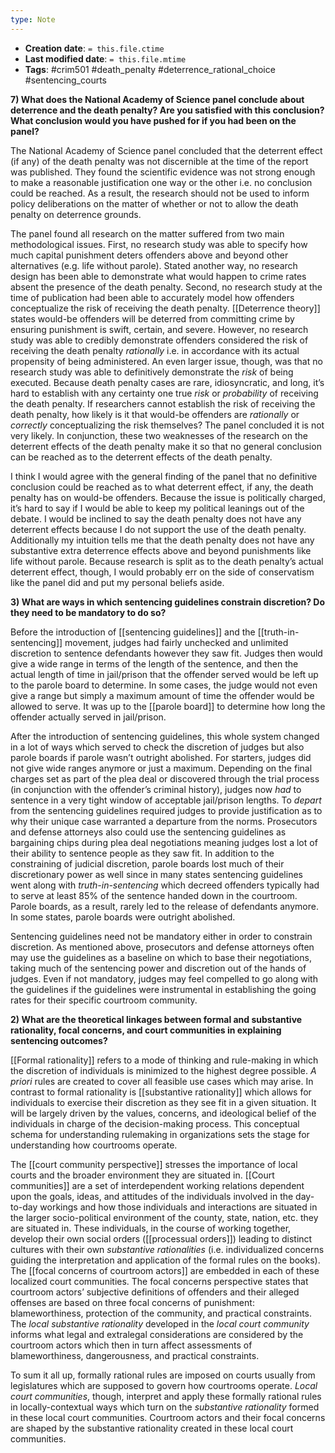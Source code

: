 ```yaml
---
type: Note
---
```


* **Creation date**: `= this.file.ctime`
* **Last modified date**: `= this.file.mtime`
* **Tags**: #crim501 #death_penalty #deterrence_rational_choice #sentencing_courts 

**7) What does the National Academy of Science panel conclude about deterrence and the death penalty? Are you satisfied with this conclusion? What conclusion would you have pushed for if you had been on the panel?**

The National Academy of Science panel concluded that the deterrent effect (if any) of the death penalty was not discernible at the time of the report was published. They found the scientific evidence was not strong enough to make a reasonable justification one way or the other i.e. no conclusion could be reached. As a result, the research should not be used to inform policy deliberations on the matter of whether or not to allow the death penalty on deterrence grounds.

The panel found all research on the matter suffered from two main methodological issues. First, no research study was able to specify how much capital punishment deters offenders above and beyond other alternatives (e.g. life without parole). Stated another way, no research design has been able to demonstrate what would happen to crime rates absent the presence of the death penalty. Second, no research study at the time of publication had been able to accurately model how offenders conceptualize the risk of receiving the death penalty. [[Deterrence theory]] states would-be offenders will be deterred from committing crime by ensuring punishment is swift, certain, and severe. However, no research study was able to credibly demonstrate offenders considered the risk of receiving the death penalty _rationally_ i.e. in accordance with its actual propensity of being administered. An even larger issue, though, was that no research study was able to definitively demonstrate the _risk_ of being executed. Because death penalty cases are rare, idiosyncratic, and long, it’s hard to establish with any certainty one true _risk_ or _probability_ of receiving the death penalty. If researchers cannot establish the risk of receiving the death penalty, how likely is it that would-be offenders are _rationally_ or _correctly_ conceptualizing the risk themselves? The panel concluded it is not very likely. In conjunction, these two weaknesses of the research on the deterrent effects of the death penalty make it so that no general conclusion can be reached as to the deterrent effects of the death penalty.

I think I would agree with the general finding of the panel that no definitive conclusion could be reached as to what deterrent effect, if any, the death penalty has on would-be offenders. Because the issue is politically charged, it’s hard to say if I would be able to keep my political leanings out of the debate. I would be inclined to say the death penalty does not have any deterrent effects because I do not support the use of the death penalty. Additionally my intuition tells me that the death penalty does not have any substantive extra deterrence effects above and beyond punishments like life without parole. Because research is split as to the death penalty’s actual deterrent effect, though, I would probably err on the side of conservatism like the panel did and put my personal beliefs aside.

**3) What are ways in which sentencing guidelines constrain discretion? Do they need to be mandatory to do so?**

Before the introduction of [[sentencing guidelines]] and the [[truth-in-sentencing]] movement, judges had fairly unchecked and unlimited discretion to sentence defendants however they saw fit. Judges then would give a wide range in terms of the length of the sentence, and then the actual length of time in jail/prison that the offender served would be left up to the parole board to determine. In some cases, the judge would not even give a range but simply a maximum amount of time the offender would be allowed to serve. It was up to the [[parole board]] to determine how long the offender actually served in jail/prison.

After the introduction of sentencing guidelines, this whole system changed in a lot of ways which served to check the discretion of judges but also parole boards if parole wasn’t outright abolished. For starters, judges did not give wide ranges anymore or just a maximum. Depending on the final charges set as part of the plea deal or discovered through the trial process (in conjunction with the offender’s criminal history), judges now _had_ to sentence in a very tight window of acceptable jail/prison lengths. To _depart_ from the sentencing guidelines required judges to provide justification as to why their unique case warranted a departure from the norms. Prosecutors and defense attorneys also could use the sentencing guidelines as bargaining chips during plea deal negotiations meaning judges lost a lot of their ability to sentence people as they saw fit. In addition to the constraining of judicial discretion, parole boards lost much of their discretionary power as well since in many states sentencing guidelines went along with _truth-in-sentencing_ which decreed offenders typically had to serve at least 85% of the sentence handed down in the courtroom. Parole boards, as a result, rarely led to the release of defendants anymore. In some states, parole boards were outright abolished.

Sentencing guidelines need not be mandatory either in order to constrain discretion. As mentioned above, prosecutors and defense attorneys often may use the guidelines as a baseline on which to base their negotiations, taking much of the sentencing power and discretion out of the hands of judges. Even if not mandatory, judges may feel compelled to go along with the guidelines if the guidelines were instrumental in establishing the going rates for their specific courtroom community.

**2) What are the theoretical linkages between formal and substantive rationality, focal concerns, and court communities in explaining sentencing outcomes?**

[[Formal rationality]] refers to a mode of thinking and rule-making in which the discretion of individuals is minimized to the highest degree possible. _A priori_ rules are created to cover all feasible use cases which may arise. In contrast to formal rationality is [[substantive rationality]] which allows for individuals to exercise their discretion as they see fit in a given situation. It will be largely driven by the values, concerns, and ideological belief of the individuals in charge of the decision-making process. This conceptual schema for understanding rulemaking in organizations sets the stage for understanding how courtrooms operate.

The [[court community perspective]] stresses the importance of local courts and the broader environment they are situated in. [[Court communities]] are a set of interdependent working relations dependent upon the goals, ideas, and attitudes of the individuals involved in the day-to-day workings and how those individuals and interactions are situated in the larger socio-political environment of the county, state, nation, etc. they are situated in. These individuals, in the course of working together, develop their own social orders ([[processual orders]]) leading to distinct cultures with their own _substantive rationalities_ (i.e. individualized concerns guiding the interpretation and application of the formal rules on the books). The [[focal concerns of courtroom actors]] are embedded in each of these localized court communities. The focal concerns perspective states that courtroom actors’ subjective definitions of offenders and their alleged offenses are based on three focal concerns of punishment: blameworthiness, protection of the community, and practical constraints. The _local substantive rationality_ developed in the _local court community_ informs what legal and extralegal considerations are considered by the courtroom actors which then in turn affect assessments of blameworthiness, dangerousness, and practical constraints.

To sum it all up, formally rational rules are imposed on courts usually from legislatures which are supposed to govern how courtrooms operate. _Local court communities_, though, interpret and apply these formally rational rules in locally-contextual ways which turn on the _substantive rationality_ formed in these local court communities. Courtroom actors and their focal concerns are shaped by the substantive rationality created in these local court communities.
